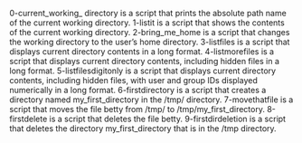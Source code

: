0-current_working_ directory is a script that prints the absolute path name of the current working directory.
1-listit is a script that shows the contents of the current working directory.
2-bring_me_home is a script that changes the working directory to the user’s home directory.
3-listfiles is a script that displays current directory contents in a long format.
4-listmorefiles is a script that displays current directory contents, including hidden files in a long format.
5-listfilesdigitonly is a script that displays current directory contents, including hidden files, with user and group IDs displayed numerically in a long format.
6-firstdirectory is a script that creates a directory named my_first_directory in the /tmp/ directory.
7-movethatfile is a script that moves the file betty from /tmp/ to /tmp/my_first_directory.
8-firstdelete is a script that deletes the file betty.
9-firstdirdeletion is a script that deletes the directory my_first_directory that is in the /tmp directory.
